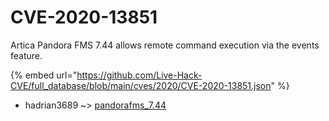# CVE-2020-13851

Artica Pandora FMS 7.44 allows remote command execution via the events feature.

{% embed url="https://github.com/Live-Hack-CVE/full_database/blob/main/cves/2020/CVE-2020-13851.json" %}


* hadrian3689 ~> [pandorafms_7.44](https://www.alice-snow.ru/2020/database/cve-2020-13851/pandorafms_7.44-hadrian3689)